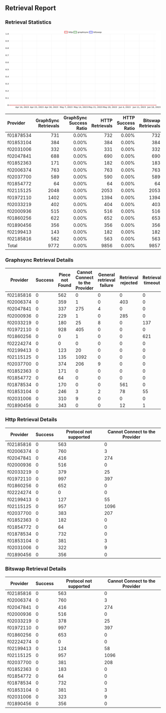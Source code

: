 ## Retrieval Report
### Retrieval Statistics
<img src="https://raw.githubusercontent.com/data-preservation-programs/filplus-checker-assets/main/filecoin-project/filecoin-plus-large-datasets/issues/1722/1687329901323.png"/>

| Provider  | GraphSync Retrievals | GraphSync Success Ratio | HTTP Retrievals | HTTP Success Ratio | Bitswap Retrievals | Bitswap Success Ratio |
| :-------- | -------------------: | ----------------------: | --------------: | -----------------: | -----------------: | --------------------: |
| f01878534 |                  731 |                   0.00% |             732 |              0.00% |                732 |                 0.00% |
| f01853104 |                  384 |                   0.00% |             384 |              0.00% |                384 |                 0.00% |
| f02031006 |                  332 |                   0.00% |             331 |              0.00% |                332 |                 0.00% |
| f02047841 |                  688 |                   0.00% |             690 |              0.00% |                690 |                 0.00% |
| f01852363 |                  171 |                   0.00% |             182 |              0.00% |                183 |                 0.00% |
| f02006374 |                  763 |                   0.00% |             763 |              0.00% |                763 |                 0.00% |
| f02037700 |                  589 |                   0.00% |             590 |              0.00% |                589 |                 0.00% |
| f01854772 |                   64 |                   0.00% |              64 |              0.00% |                 64 |                 0.00% |
| f02115125 |                 2048 |                   0.00% |            2053 |              0.00% |               2053 |                 0.00% |
| f01972110 |                 1402 |                   0.00% |            1394 |              0.00% |               1394 |                 0.00% |
| f02033219 |                  402 |                   0.00% |             404 |              0.00% |                403 |                 0.00% |
| f02000936 |                  515 |                   0.00% |             516 |              0.00% |                516 |                 0.00% |
| f01860256 |                  622 |                   0.00% |             652 |              0.00% |                653 |                 0.00% |
| f01890456 |                  356 |                   0.00% |             356 |              0.00% |                356 |                 0.00% |
| f02199413 |                  143 |                   0.00% |             182 |              0.00% |                182 |                 0.00% |
| f02185816 |                  562 |                   0.00% |             563 |              0.00% |                563 |                 0.00% |
| Total     |                 9772 |                   0.00% |            9856 |              0.00% |               9857 |                 0.00% |

### Graphsync Retrieval Details
| Provider  | Success | Piece not Found | Cannot Connect to the Provider | General retrieval failure | Retrieval rejected | Retrieval timeout | Unconfirmed block transfer | Deal state missing |
| --------- | ------- | --------------- | ------------------------------ | ------------------------- | ------------------ | ----------------- | -------------------------- | ------------------ |
| f02185816 | 0       | 562             | 0                              | 0                         | 0                  | 0                 | 0                          | 0                  |
| f02006374 | 0       | 359             | 1                              | 0                         | 403                | 0                 | 0                          | 0                  |
| f02047841 | 0       | 337             | 275                            | 4                         | 0                  | 0                 | 67                         | 5                  |
| f02000936 | 0       | 229             | 1                              | 0                         | 285                | 0                 | 0                          | 0                  |
| f02033219 | 0       | 180             | 25                             | 8                         | 0                  | 137               | 0                          | 52                 |
| f01972110 | 0       | 928             | 405                            | 0                         | 0                  | 0                 | 69                         | 0                  |
| f01860256 | 0       | 0               | 1                              | 0                         | 0                  | 621               | 0                          | 0                  |
| f02224274 | 0       | 0               | 0                              | 0                         | 0                  | 0                 | 0                          | 0                  |
| f02199413 | 0       | 123             | 20                             | 0                         | 0                  | 0                 | 0                          | 0                  |
| f02115125 | 0       | 135             | 1092                           | 0                         | 0                  | 0                 | 821                        | 0                  |
| f02037700 | 0       | 374             | 206                            | 9                         | 0                  | 0                 | 0                          | 0                  |
| f01852363 | 0       | 171             | 0                              | 0                         | 0                  | 0                 | 0                          | 0                  |
| f01854772 | 0       | 64              | 0                              | 0                         | 0                  | 0                 | 0                          | 0                  |
| f01878534 | 0       | 170             | 0                              | 0                         | 561                | 0                 | 0                          | 0                  |
| f01853104 | 0       | 246             | 3                              | 2                         | 78                 | 55                | 0                          | 0                  |
| f02031006 | 0       | 310             | 9                              | 0                         | 0                  | 0                 | 13                         | 0                  |
| f01890456 | 0       | 343             | 0                              | 0                         | 12                 | 1                 | 0                          | 0                  |

### Http Retrieval Details
| Provider  | Success | Protocol not supported | Cannot Connect to the Provider |
| --------- | ------- | ---------------------- | ------------------------------ |
| f02185816 | 0       | 563                    | 0                              |
| f02006374 | 0       | 760                    | 3                              |
| f02047841 | 0       | 416                    | 274                            |
| f02000936 | 0       | 516                    | 0                              |
| f02033219 | 0       | 379                    | 25                             |
| f01972110 | 0       | 997                    | 397                            |
| f01860256 | 0       | 652                    | 0                              |
| f02224274 | 0       | 0                      | 0                              |
| f02199413 | 0       | 127                    | 55                             |
| f02115125 | 0       | 957                    | 1096                           |
| f02037700 | 0       | 383                    | 207                            |
| f01852363 | 0       | 182                    | 0                              |
| f01854772 | 0       | 64                     | 0                              |
| f01878534 | 0       | 732                    | 0                              |
| f01853104 | 0       | 381                    | 3                              |
| f02031006 | 0       | 322                    | 9                              |
| f01890456 | 0       | 356                    | 0                              |

### Bitswap Retrieval Details
| Provider  | Success | Protocol not supported | Cannot Connect to the Provider |
| --------- | ------- | ---------------------- | ------------------------------ |
| f02185816 | 0       | 563                    | 0                              |
| f02006374 | 0       | 760                    | 3                              |
| f02047841 | 0       | 416                    | 274                            |
| f02000936 | 0       | 516                    | 0                              |
| f02033219 | 0       | 378                    | 25                             |
| f01972110 | 0       | 997                    | 397                            |
| f01860256 | 0       | 653                    | 0                              |
| f02224274 | 0       | 0                      | 0                              |
| f02199413 | 0       | 124                    | 58                             |
| f02115125 | 0       | 957                    | 1096                           |
| f02037700 | 0       | 381                    | 208                            |
| f01852363 | 0       | 183                    | 0                              |
| f01854772 | 0       | 64                     | 0                              |
| f01878534 | 0       | 732                    | 0                              |
| f01853104 | 0       | 381                    | 3                              |
| f02031006 | 0       | 323                    | 9                              |
| f01890456 | 0       | 356                    | 0                              |

